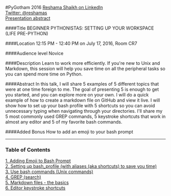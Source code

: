 #PyGotham 2016 
[Reshama Shaikh on LinkedIn](https://www.linkedin.com/in/reshamas)  
[Twitter:  @reshamas](https://twitter.com/reshamas)  
[Presentation abstract](https://2016.pygotham.org/talks/296/beginner-pythonistas-sett/)

####Title
BEGINNER PYTHONISTAS: SETTING UP YOUR WORKSPACE (LIFE PRE-PYTHON)

####Location
12:15 PM - 12:40 PM on July 17, 2016, Room CR7

####Audience level
Novice

####Description
Learn to work more efficiently. If you're new to Unix and Markdown, this session will help you save time on all the peripheral tasks so you can spend more time on Python.

####Abstract
In this talk, I will share 5 examples of 5 different topics that were at one time foreign to me. The goal of presenting 5 is enough to get you started, and you can explore more on your own. I will do a quick example of how to create a markdown file on GitHub and view it live. I will show how to set up your bash profile with 5 shortcuts so you can avoid unnecessary typing when navigating through your directories. I'll share my 5 most commonly used GREP commands, 5 keystroke shortcuts that work in almost any editor and 5 of my favorite bash commands.

####Added Bonus
How to add an emoji to your bash prompt

---

### Table of Contents

[1. Adding Emoji to Bash Prompt](#section-o)  
[2. Setting up bash_profile (with aliases (aka shortcuts) to save you time)](#section-a)  
[3. Use bash commands (Unix commands)](#section-b)  
[4. GREP (search)](#section-c)  
[5. Markdown files - the basics](#section-d)  
[6. Editor keystroke shortcuts](#section-e)


 
 
